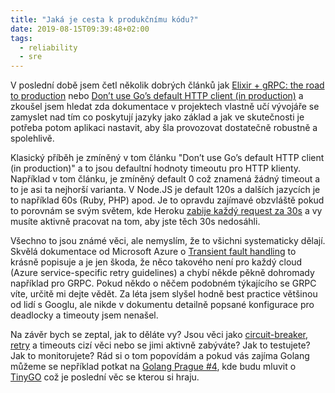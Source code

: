 ```yaml
---
title: "Jaká je cesta k produkčnímu kódu?"
date: 2019-08-15T09:39:48+02:00
tags:
  - reliability
  - sre
---
```


V poslední době jsem četl několik dobrých článků jak [Elixir + gRPC: the road to production](https://code.tubitv.com/elixir-grpc-the-road-to-production-5d7daad4945b) nebo [Don’t use Go’s default HTTP client (in production)](https://medium.com/@nate510/don-t-use-go-s-default-http-client-4804cb19f779) a zkoušel jsem hledat zda dokumentace v projektech vlastně učí vývojáře se zamyslet nad tím co poskytují jazyky jako základ a jak ve skutečnosti je potřeba potom aplikaci nastavit, aby šla provozovat dostatečně robustně a spolehlivě.

Klasický příběh je zmíněný v tom článku "Don’t use Go’s default HTTP client (in production)" a to jsou defaultní hodnoty timeoutu pro HTTP klienty. Například v tom článku, je zmíněný default 0 což znamená žádný timeout a to je asi ta nejhorší varianta. V Node.JS je default 120s a dalších jazycích je to například 60s (Ruby, PHP) apod. Je to opravdu zajímavé obzvláště pokud to porovnám se svým světem, kde Heroku [zabije každý request za 30s](https://devcenter.heroku.com/articles/request-timeout) a vy musíte aktivně pracovat na tom, aby jste těch 30s nedosáhli.

Všechno to jsou známé věci, ale nemyslím, že to všichni systematicky dělají. Skvělá dokumentace od Microsoft Azure o [Transient fault handling](https://docs.microsoft.com/en-us/azure/architecture/best-practices/transient-faults) to krásně popisuje a je jen škoda, že něco takového není pro každý cloud (Azure service-specific retry guidelines) a chybí někde pěkně dohromady například pro GRPC. Pokud někdo o něčem podobném týkajícího se GRPC víte, určitě mi dejte vědět. Za léta jsem slyšel hodně best practice většinou od lidí s Googlu, ale nikde v dokumentu detailně popsané konfigurace pro deadlocky a timeouty jsem nenašel.

Na závěr bych se zeptal, jak to děláte vy? Jsou věci jako [circuit-breaker](https://martinfowler.com/bliki/CircuitBreaker.html), [retry](https://docs.microsoft.com/en-us/azure/architecture/patterns/retry) a timeouts cizí věci nebo se jimi aktivně zabýváte? Jak to testujete? Jak to monitorujete? Rád si o tom popovídám a pokud vás zajíma Golang můžeme se nepříklad potkat na [Golang Prague #4](https://www.meetup.com/Prague-Golang-Meetup/events/263611817/), kde budu mluvit o [TinyGO](https://tinygo.org) což je poslední věc se kterou si hraju.
